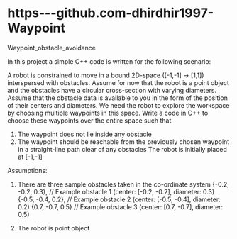 # https---github.com-dhirdhir1997-Waypoint

Waypoint_obstacle_avoidance

In this project a simple C++ code is written for the following scenario:

A robot is constrained to move in a bound 2D-space ([-1,-1] → [1,1]) interspersed with
obstacles. Assume for now that the robot is a point object and the obstacles have a circular
cross-section with varying diameters. Assume that the obstacle data is available to you in the
form of the position of their centers and diameters. We need the robot to explore the workspace
by choosing multiple waypoints in this space. Write a code in C++ to choose these waypoints
over the entire space such that
1. The waypoint does not lie inside any obstacle
2. The waypoint should be reachable from the previously chosen waypoint in a straight-line
path clear of any obstacles
The robot is initially placed at [-1,-1]

Assumptions:
1. There are three sample obstacles taken in the co-ordinate system
      {-0.2, -0.2, 0.3},   // Example obstacle 1 (center: [-0.2, -0.2], diameter: 0.3)
        {-0.5, -0.4, 0.2}, // Example obstacle 2 (center: [-0.5, -0.4], diameter: 0.2)
        {0.7, -0.7, 0.5}   // Example obstacle 3 (center: [0.7, -0.7], diameter: 0.5)
   
2. The robot is point object

        
